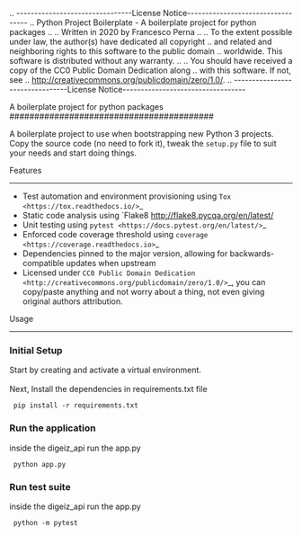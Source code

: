 .. --------------------------------License Notice----------------------------------
.. Python Project Boilerplate - A boilerplate project for python packages
..
.. Written in 2020 by Francesco Perna
..
.. To the extent possible under law, the author(s) have dedicated all copyright
.. and related and neighboring rights to this software to the public domain
.. worldwide. This software is distributed without any warranty.
..
.. You should have received a copy of the CC0 Public Domain Dedication along
.. with this software. If not, see
.. <http://creativecommons.org/publicdomain/zero/1.0/>.
.. --------------------------------License Notice----------------------------------

A boilerplate project for python packages
#########################################

A boilerplate project to use when bootstrapping new Python 3 projects.
Copy the source code (no need to fork it), tweak the ``setup.py`` file to suit your needs and start doing things.

Features
********

* Test automation and environment provisioning using `Tox <https://tox.readthedocs.io/>`_
* Static code analysis using `Flake8 <http://flake8.pycqa.org/en/latest/>
* Unit testing using `pytest <https://docs.pytest.org/en/latest/>`_
* Enforced code coverage threshold using `coverage <https://coverage.readthedocs.io>`_
* Dependencies pinned to the major version, allowing for backwards-compatible updates when upstream
* Licensed under `CC0 Public Domain Dedication <http://creativecommons.org/publicdomain/zero/1.0/>`_,
  you can copy/paste anything and not worry about a thing, not even giving original authors attribution.

Usage
*****

<p>
  <h3>Initial Setup</h3>
  Start by creating and activate a virtual environment. <br/><br/>
  Next, Install the dependencies in requirements.txt file <br/>
  <pre><code> pip install -r requirements.txt</code></pre>
</p>
<p>

### Run the application

inside the digeiz_api run the app.py
<pre><code> python app.py</code></pre>

### Run test suite

inside the digeiz_api run the app.py
<pre><code> python -m pytest</code></pre>

